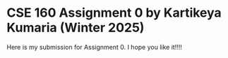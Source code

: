 # CSE 160 Assignment 0 by Kartikeya Kumaria (Winter 2025)

Here is my submission for Assignment 0. I hope you like it!!!! 
